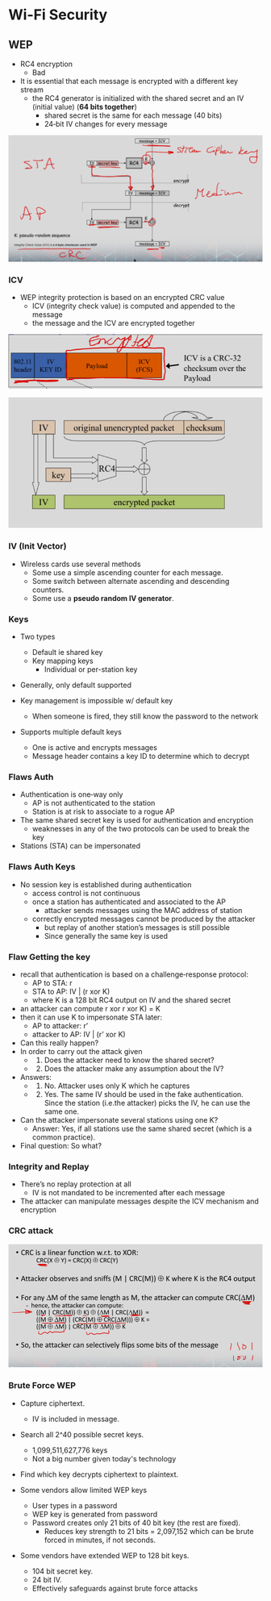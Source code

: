 
#  Wi-Fi Security


## WEP
- RC4 encryption 
    - Bad
- It is essential that each message is encrypted with a different key stream
    - the RC4 generator is initialized with the shared secret and an IV (initial value) (**64 bits together**)
        - shared secret is the same for each message (40 bits)
        - 24‐bit IV changes for every message


![wep](./WEP.png)


### ICV
- WEP integrity protection is based on an encrypted CRC value
    - ICV (integrity check value) is computed and appended to the message
    - the message and the ICV are encrypted together


![icv](./ICV.png)


![icv2](./ICV2.png)


### IV (Init Vector)
- Wireless cards use several methods
    - Some use a simple ascending counter for each message.
    - Some switch between alternate ascending and descending counters.
    - Some use a **pseudo random IV generator**.

### Keys 
- Two types
    - Default ie shared key
    - Key mapping keys
        - Individual or per-station key
- Generally, only default supported

- Key management is impossible w/ default key
    - When someone is fired, they still know the password to the network

- Supports multiple default keys
    - One is active and encrypts messages
    - Message header contains a key ID to determine which to decrypt


### Flaws Auth 
- Authentication is one‐way only
    - AP is not authenticated to the station
    - Station is at risk to associate to a rogue AP
- The same shared secret key is used for authentication and encryption
    - weaknesses in any of the two protocols can be used to break the key
- Stations (STA) can be impersonated 

### Flaws Auth Keys
- No session key is established during authentication
    - access control is not continuous
    - once a station has authenticated and associated to the AP 
        - attacker sends messages using the MAC address of station
    - correctly encrypted messages cannot be produced by the attacker
        - but replay of another station’s messages is still possible
        - Since generally the same key is used

### Flaw Getting the key
- recall that authentication is based on a challenge‐response protocol:
    - AP to STA: r
    - STA to AP: IV | (r xor K)
    - where K is a 128 bit RC4 output on IV and the shared secret
- an attacker can compute r xor r xor K) = K
- then it can use K to impersonate STA later:
    - AP to attacker: r’
    - attacker to AP: IV | (r’ xor K)
- Can this really happen?
- In order to carry out the attack given
    - 1. Does the attacker need to know the shared secret?
    - 2. Does the attacker make any assumption about the IV?
- Answers:
    - 1. No. Attacker uses only K which he captures
    - 2. Yes. The same IV should be used in the fake authentication. Since the station (i.e.the attacker) picks the IV, he can use the same one.
- Can the attacker impersonate several stations using one K?
    - Answer: Yes, if all stations use the same shared secret (which is a common practice).
- Final question: So what?


### Integrity and Replay
- There’s no replay protection at all
    - IV is not mandated to be incremented after each message
- The attacker can manipulate messages despite the ICV mechanism and encryption

### CRC attack 

![crc](./CRC.png)


### Brute Force WEP
- Capture ciphertext.
    - IV is included in message.
- Search all 2^40 possible secret keys.
    - 1,099,511,627,776 keys
    - Not a big number given today's technology
- Find which key decrypts ciphertext to plaintext.


- Some vendors allow limited WEP keys
    - User types in a password
    - WEP key is generated from password
    - Password creates only 21 bits of 40 bit key (the rest are fixed).
        - Reduces key strength to 21 bits = 2,097,152 which can be brute forced in minutes, if not seconds.
- Some vendors have extended WEP to 128 bit keys.
    - 104 bit secret key.
    - 24 bit IV.
    - Effectively safeguards against brute force attacks





